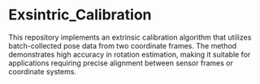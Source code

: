# Exsintric_Calibration
This repository implements an extrinsic calibration algorithm that utilizes batch-collected pose data from two coordinate frames. The method demonstrates high accuracy in rotation estimation, making it suitable for applications requiring precise alignment between sensor frames or coordinate systems.
